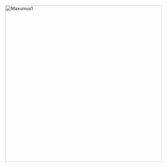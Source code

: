 <img src="https://github.com/user-attachments/assets/f25b0c3b-0645-4b98-b608-7ce7a24ca21d" height="500" alt="Maxumus1" />

